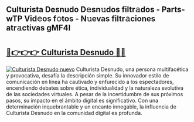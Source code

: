 ## Culturista Desnudo D𝚎sn𝚞dos filtr𝚊dos - Parts-wTP Vid𝚎os f𝚘tos - N𝚞evas filtr𝚊ciones atr𝚊ctivas gMF4l

# <h2><a href="http://mb40yfm.tromn.icu/?c=Culturista+Desnudo">🔗👉👉👉 Culturista Desnudo 🔗🔗</a></h2>

[![Culturista Desnudo nuevo](https://i.imgur.com/pEAQMta.gif)](http://mb40yfm.tromn.icu/?c=Culturista+Desnudo)
Culturista Desnudo, una persona multifacética y provocativa, desafía la descripción simple. Su innovador estilo de comunicación en línea ha cautivado y enfurecido a los espectadores, encendiendo debates sobre ética, individualidad y la naturaleza evolutiva de las sociedades virtuales. A pesar de la incertidumbre de sus próximos pasos, su impacto en el ámbito digital es significativo. Con una determinación inquebrantable y un encanto innegable, la influencia de Culturista Desnudo en la comunidad digital es profunda.

